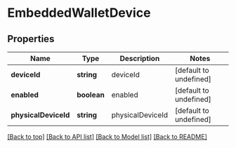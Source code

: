 # EmbeddedWalletDevice

## Properties

|Name | Type | Description | Notes|
|------------ | ------------- | ------------- | -------------|
|**deviceId** | **string** | deviceId | [default to undefined]|
|**enabled** | **boolean** | enabled | [default to undefined]|
|**physicalDeviceId** | **string** | physicalDeviceId | [default to undefined]|




[[Back to top]](#) [[Back to API list]](../../README.md#documentation-for-api-endpoints) [[Back to Model list]](../../README.md#documentation-for-models) [[Back to README]](../../README.md)
